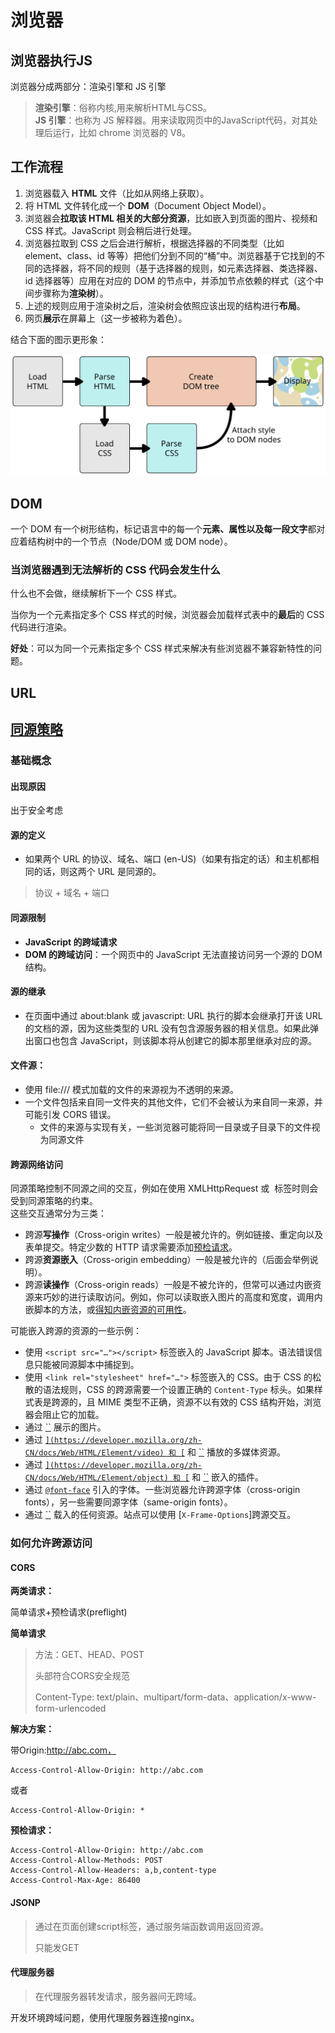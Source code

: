 # 浏览器

## 浏览器执行JS
浏览器分成两部分：渲染引擎和 JS 引擎
> **渲染引擎**：俗称内核,用来解析HTML与CSS。  
> **JS 引擎**：也称为 JS 解释器。用来读取网页中的JavaScript代码，对其处理后运行，比如 chrome 浏览器的 V8。

## 工作流程

1. 浏览器载入 **HTML** 文件（比如从网络上获取）。
2. 将 HTML 文件转化成一个 **DOM**（Document Object Model）。
3. 浏览器会**拉取该 HTML 相关的大部分资源**，比如嵌入到页面的图片、视频和 CSS 样式。JavaScript 则会稍后进行处理。
4. 浏览器拉取到 CSS 之后会进行解析，根据选择器的不同类型（比如 element、class、id 等等）把他们分到不同的“桶”中。浏览器基于它找到的不同的选择器，将不同的规则（基于选择器的规则，如元素选择器、类选择器、id 选择器等）应用在对应的 DOM 的节点中，并添加节点依赖的样式（这个中间步骤称为**渲染树**）。
5. 上述的规则应用于渲染树之后，渲染树会依照应该出现的结构进行**布局**。
6. 网页**展示**在屏幕上（这一步被称为着色）。

结合下面的图示更形象：

![img](rendering.svg)

## DOM

一个 DOM 有一个树形结构，标记语言中的每一个**元素、属性以及每一段文字**都对应着结构树中的一个节点（Node/DOM 或 DOM node）。

### 当浏览器遇到无法解析的 CSS 代码会发生什么

什么也不会做，继续解析下一个 CSS 样式。

当你为一个元素指定多个 CSS 样式的时候，浏览器会加载样式表中的**最后**的 CSS 代码进行渲染。

**好处**：可以为同一个元素指定多个 CSS 样式来解决有些浏览器不兼容新特性的问题。

## URL

## [同源策略](https://developer.mozilla.org/zh-CN/docs/Web/Security/Same-origin_policy)

### 基础概念

#### **出现原因**

出于安全考虑

#### **源的定义**

- 如果两个 URL 的协议、域名、端口 (en-US)（如果有指定的话）和主机都相同的话，则这两个 URL 是同源的。

> 协议 + 域名 + 端口

#### **同源限制**

- **JavaScript 的跨域请求**
- **DOM 的跨域访问**：一个网页中的 JavaScript 无法直接访问另一个源的 DOM 结构。

####  **源的继承**

- 在页面中通过 about:blank 或 javascript: URL 执行的脚本会继承打开该 URL 的文档的源，因为这些类型的 URL 没有包含源服务器的相关信息。如果此弹出窗口也包含 JavaScript，则该脚本将从创建它的脚本那里继承对应的源。

####  **文件源：**

- 使用 file:/// 模式加载的文件的来源视为不透明的来源。
- 一个文件包括来自同一文件夹的其他文件，它们不会被认为来自同一来源，并可能引发 CORS 错误。
    - 文件的来源与实现有关，一些浏览器可能将同一目录或子目录下的文件视为同源文件

####  **跨源网络访问**

同源策略控制不同源之间的交互，例如在使用 XMLHttpRequest 或 <img> 标签时则会受到同源策略的约束。  
这些交互通常分为三类：

- 跨源**写操作**（Cross-origin writes）一般是被允许的。例如链接、重定向以及表单提交。特定少数的 HTTP 请求需要添加[预检请求](https://developer.mozilla.org/zh-CN/docs/Web/HTTP/CORS#预检请求)。
- 跨源**资源嵌入**（Cross-origin embedding）一般是被允许的（后面会举例说明）。
- 跨源**读操作**（Cross-origin reads）一般是不被允许的，但常可以通过内嵌资源来巧妙的进行读取访问。例如，你可以读取嵌入图片的高度和宽度，调用内嵌脚本的方法，或[得知内嵌资源的可用性](https://bugzil.la/629094)。

可能嵌入跨源的资源的一些示例：

- 使用 `<script src="…"></script>` 标签嵌入的 JavaScript 脚本。语法错误信息只能被同源脚本中捕捉到。
- 使用 `<link rel="stylesheet" href="…">` 标签嵌入的 CSS。由于 CSS 的松散的语法规则，CSS 的跨源需要一个设置正确的 `Content-Type` 标头。如果样式表是跨源的，且 MIME 类型不正确，资源不以有效的 CSS 结构开始，浏览器会阻止它的加载。
- 通过 [``](https://developer.mozilla.org/zh-CN/docs/Web/HTML/Element/img) 展示的图片。
- 通过 [``](https://developer.mozilla.org/zh-CN/docs/Web/HTML/Element/video) 和 [``](https://developer.mozilla.org/zh-CN/docs/Web/HTML/Element/audio) 和 [``](https://developer.mozilla.org/zh-CN/docs/Web/HTML/Element/audio) 播放的多媒体资源。
- 通过 [``](https://developer.mozilla.org/zh-CN/docs/Web/HTML/Element/object) 和 [``](https://developer.mozilla.org/zh-CN/docs/Web/HTML/Element/embed) 和 [``](https://developer.mozilla.org/zh-CN/docs/Web/HTML/Element/embed) 嵌入的插件。
- 通过 [`@font-face`](https://developer.mozilla.org/zh-CN/docs/Web/CSS/@font-face) 引入的字体。一些浏览器允许跨源字体（cross-origin fonts），另一些需要同源字体（same-origin fonts）。
- 通过 [``](https://developer.mozilla.org/zh-CN/docs/Web/HTML/Element/iframe) 载入的任何资源。站点可以使用 [`X-Frame-Options`]跨源交互。



### 如何允许跨源访问

#### CORS

**两类请求：**

简单请求+预检请求(preflight)

**简单请求**

>方法：GET、HEAD、POST
>
>头部符合CORS安全规范
>
>Content-Type: text/plain、multipart/form-data、application/x-www-form-urlencoded

**解决方案：**

带Origin:http://abc.com，

```
Access-Control-Allow-Origin: http://abc.com
```

或者

```
Access-Control-Allow-Origin: *
```

**预检请求：**

```
Access-Control-Allow-Origin: http://abc.com
Access-Control-Allow-Methods: POST
Access-Control-Allow-Headers: a,b,content-type
Access-Control-Max-Age: 86400
```

#### JSONP

> 通过在页面创建script标签，通过服务端函数调用返回资源。
>
> 只能发GET

#### 代理服务器

> 在代理服务器转发请求，服务器间无跨域。

开发环境跨域问题，使用代理服务器连接nginx。
